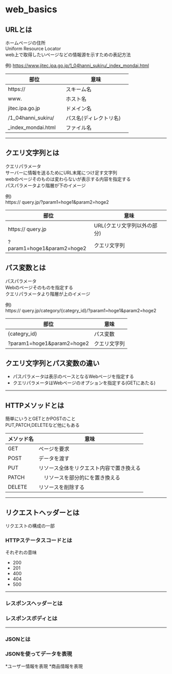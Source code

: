 # web_basics
## URLとは
ホームページの住所<br/>
Uniform Resource Locator<br/>
web上で取得したいページなどの情報源を示すための表記方法  

例)
https://www.jitec.ipa.go.jp/1_04hanni_sukiru/_index_mondai.html<br/>

| 部位 | 意味 |
| ---- | ---- |
| https:// | スキーム名 |
| www. | ホスト名 |
| jitec.ipa.go.jp | ドメイン名 |
| /1_04hanni_sukiru/ | パス名(ディレクトリ名)　 |
| _index_mondai.html　 | ファイル名 |

***

## クエリ文字列とは
クエリパラメータ<br/>
サーバーに情報を送るためにURL末尾につけ足す文字列<br/>
webのページそのものは変わらないが表示する内容を指定する<br/>
パスパラメータより階層が下のイメージ

例)<br/>
https:// query.jp/?param1=hoge1&param2=hoge2<br/>

| 部位 | 意味 |
| ---- | ---- |
| https:// query.jp | URL(クエリ文字列以外の部分) |
| ?param1=hoge1&param2=hoge2 | クエリ文字列 |

## パス変数とは
パスパラメータ<br/>
Webのページそのものを指定する<br/>
クエリパラメータより階層が上のイメージ

例)<br/>
https:// query.jp/category/{categry_id}/?param1=hoge1&param2=hoge2<br/>

| 部位 | 意味 |
| ---- | ---- |
| {categry_id} | パス変数 |
| ?param1=hoge1&param2=hoge2 | クエリ文字列 |


## クエリ文字列とパス変数の違い
* パスパラメータは表示のベースとなるWebページを指定する
* クエリパラメータはWebページのオプションを指定する(GETにあたる)

***

## HTTPメソッドとは
簡単にいうとGETとかPOSTのこと<br/>
PUT,PATCH,DELETEなど他にもある  

| メソッド名 | 意味 |
| ---- | ---- |
| GET | ページを要求 |
| POST | データを渡す |
| PUT | リソース全体をリクエスト内容で置き換える |
| PATCH |　リソースを部分的にを置き換える |
| DELETE | リソースを削除する |

***

## リクエストヘッダーとは
リクエストの構成の一部<br/>
### HTTPステータスコードとは
それぞれの意味
* 200
* 201
* 400
* 404
* 500
***

### レスポンスヘッダーとは
### レスポンスボディとは
***

### JSONとは
### JSONを使ってデータを表現
*ユーザー情報を表現
*商品情報を表現


